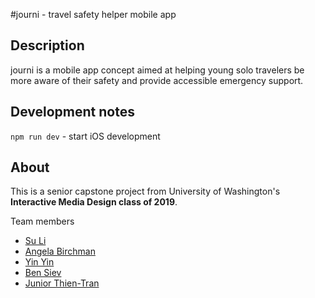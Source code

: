 #journi - travel safety helper mobile app

## Description
journi is a mobile app concept aimed at helping young solo travelers be more aware of their safety and provide accessible emergency support.

## Development notes

`npm run dev` - start iOS development

## About
This is a senior capstone project from University of Washington's **Interactive Media Design class of 2019**.

Team members
- [Su Li](https://syli.me/)
- [Angela Birchman](https://birchmanangela.wixsite.com/angelabirchman)
- [Yin Yin](https://yinyindesign.com)
- [Ben Siev](https://benjaminsiev.me)
- [Junior Thien-Tran]()